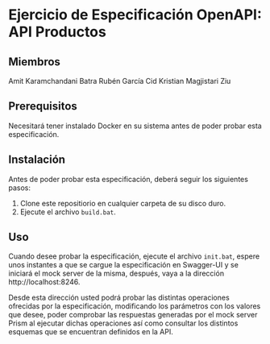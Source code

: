 # Ejercicio de Especificación OpenAPI: API Productos

## Miembros
Amit Karamchandani Batra
Rubén García Cid
Kristian Magjistari Ziu

## Prerequisitos
Necesitará tener instalado Docker en su sistema antes de poder probar esta especificación.

## Instalación
Antes de poder probar esta especificación, deberá seguir los siguientes pasos:

1. Clone este repositiorio en cualquier carpeta de su disco duro.
2. Ejecute el archivo `build.bat`.

## Uso
Cuando desee probar la especificación, ejecute el archivo `init.bat`, espere unos instantes a que se cargue la especificación en Swagger-UI y se iniciará el mock server de la misma, después, vaya a la dirección http://localhost:8246.

Desde esta dirección usted podrá probar las distintas operaciones ofrecidas por la especificación, modificando los parámetros con los valores que desee, poder comprobar las respuestas generadas por el mock server Prism al ejecutar dichas operaciones así como consultar los distintos esquemas que se encuentran definidos en la API.
